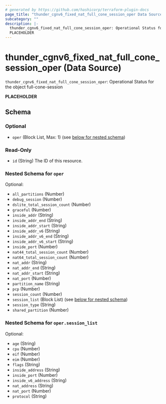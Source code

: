 ```yaml
---
# generated by https://github.com/hashicorp/terraform-plugin-docs
page_title: "thunder_cgnv6_fixed_nat_full_cone_session_oper Data Source - terraform-provider-thunder"
subcategory: ""
description: |-
  thunder_cgnv6_fixed_nat_full_cone_session_oper: Operational Status for the object full-cone-session
  PLACEHOLDER
---
```


# thunder_cgnv6_fixed_nat_full_cone_session_oper (Data Source)

`thunder_cgnv6_fixed_nat_full_cone_session_oper`: Operational Status for the object full-cone-session

__PLACEHOLDER__



<!-- schema generated by tfplugindocs -->
## Schema

### Optional

- `oper` (Block List, Max: 1) (see [below for nested schema](#nestedblock--oper))

### Read-Only

- `id` (String) The ID of this resource.

<a id="nestedblock--oper"></a>
### Nested Schema for `oper`

Optional:

- `all_partitions` (Number)
- `debug_session` (Number)
- `dslite_total_session_count` (Number)
- `graceful` (Number)
- `inside_addr` (String)
- `inside_addr_end` (String)
- `inside_addr_start` (String)
- `inside_addr_v6` (String)
- `inside_addr_v6_end` (String)
- `inside_addr_v6_start` (String)
- `inside_port` (Number)
- `nat44_total_session_count` (Number)
- `nat64_total_session_count` (Number)
- `nat_addr` (String)
- `nat_addr_end` (String)
- `nat_addr_start` (String)
- `nat_port` (Number)
- `partition_name` (String)
- `pcp` (Number)
- `session_count` (Number)
- `session_list` (Block List) (see [below for nested schema](#nestedblock--oper--session_list))
- `session_type` (String)
- `shared_partition` (Number)

<a id="nestedblock--oper--session_list"></a>
### Nested Schema for `oper.session_list`

Optional:

- `age` (String)
- `cpu` (Number)
- `eif` (Number)
- `eim` (Number)
- `flags` (String)
- `inside_address` (String)
- `inside_port` (Number)
- `inside_v6_address` (String)
- `nat_address` (String)
- `nat_port` (Number)
- `protocol` (String)


